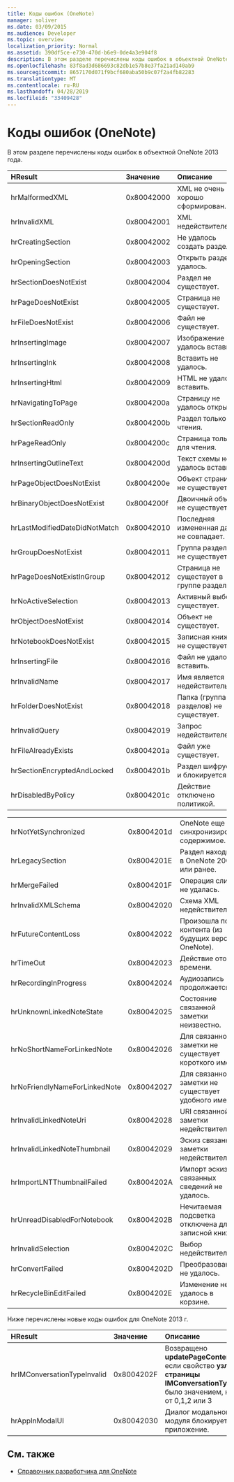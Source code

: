 ```yaml
---
title: Коды ошибок (OneNote)
manager: soliver
ms.date: 03/09/2015
ms.audience: Developer
ms.topic: overview
localization_priority: Normal
ms.assetid: 390df5ce-e730-470d-b6e9-0de4a3e904f8
description: В этом разделе перечислены коды ошибок в объектной OneNote 2013 года.
ms.openlocfilehash: 83f8ad3d686693c82db1e57b8e37fa21ad140ab9
ms.sourcegitcommit: 8657170d071f9bcf680aba50b9c07f2a4fb82283
ms.translationtype: MT
ms.contentlocale: ru-RU
ms.lasthandoff: 04/28/2019
ms.locfileid: "33409428"
---
```

# <a name="error-codes-onenote"></a>Коды ошибок (OneNote)

В этом разделе перечислены коды ошибок в объектной OneNote 2013 года.
  
|**HResult**|**Значение**|**Описание**|
|:-----|:-----|:-----|
|hrMalformedXML  <br/> |0x80042000  <br/> |XML не очень хорошо сформирован.  <br/> |
|hrInvalidXML  <br/> |0x80042001  <br/> |XML недействителен.  <br/> |
|hrCreatingSection  <br/> |0x80042002  <br/> |Не удалось создать раздел.  <br/> |
|hrOpeningSection  <br/> |0x80042003  <br/> |Открыть раздел не удалось.  <br/> |
|hrSectionDoesNotExist  <br/> |0x80042004  <br/> |Раздел не существует.  <br/> |
|hrPageDoesNotExist  <br/> |0x80042005  <br/> |Страница не существует.  <br/> |
|hrFileDoesNotExist  <br/> |0x80042006  <br/> |Файл не существует.  <br/> |
|hrInsertingImage  <br/> |0x80042007  <br/> |Изображение не удалось вставить.  <br/> |
|hrInsertingInk  <br/> |0x80042008  <br/> |Вставить не удалось.  <br/> |
|hrInsertingHtml  <br/> |0x80042009  <br/> |HTML не удалось вставить.  <br/> |
|hrNavigatingToPage  <br/> |0x8004200a  <br/> |Страницу не удалось открыть.  <br/> |
|hrSectionReadOnly  <br/> |0x8004200b  <br/> |Раздел только для чтения.  <br/> |
|hrPageReadOnly  <br/> |0x8004200c  <br/> |Страница только для чтения.  <br/> |
|hrInsertingOutlineText  <br/> |0x8004200d  <br/> |Текст схемы не удалось вставить.  <br/> |
|hrPageObjectDoesNotExist  <br/> |0x8004200e  <br/> |Объект страницы не существует.  <br/> |
|hrBinaryObjectDoesNotExist  <br/> |0x8004200f  <br/> |Двоичный объект не существует.  <br/> |
|hrLastModifiedDateDidNotMatch  <br/> |0x80042010  <br/> |Последняя измененная дата не совпадает.  <br/> |
|hrGroupDoesNotExist  <br/> |0x80042011  <br/> |Группа разделов не существует.  <br/> |
|hrPageDoesNotExistInGroup  <br/> |0x80042012  <br/> |Страница не существует в группе разделов.  <br/> |
|hrNoActiveSelection  <br/> |0x80042013  <br/> |Активный выбор не существует.  <br/> |
|hrObjectDoesNotExist  <br/> |0x80042014  <br/> |Объект не существует.  <br/> |
|hrNotebookDoesNotExist  <br/> |0x80042015  <br/> |Записная книжка не существует.  <br/> |
|hrInsertingFile  <br/> |0x80042016  <br/> |Файл не удалось вставить.  <br/> |
|hrInvalidName  <br/> |0x80042017  <br/> |Имя является недействительным.  <br/> |
|hrFolderDoesNotExist  <br/> |0x80042018  <br/> |Папка (группа разделов) не существует.  <br/> |
|hrInvalidQuery  <br/> |0x80042019  <br/> |Запрос недействителен.  <br/> |
|hrFileAlreadyExists  <br/> |0x8004201a  <br/> |Файл уже существует.  <br/> |
|hrSectionEncryptedAndLocked  <br/> |0x8004201b  <br/> |Раздел шифруется и блокируется.  <br/> |
|hrDisabledByPolicy  <br/> |0x8004201c  <br/> |Действие отключено политикой.  <br/> |
   
||||
|:-----|:-----|:-----|
|hrNotYetSynchronized  <br/> |0x8004201d  <br/> |OneNote еще не синхронизировано содержимое.  <br/> |
|hrLegacySection  <br/> |0x8004201E  <br/> |Раздел находится в OneNote 2007 г. или ранее.  <br/> |
|hrMergeFailed  <br/> |0x8004201F  <br/> |Операция слияния не удалась.  <br/> |
|hrInvalidXMLSchema  <br/> |0x80042020  <br/> |Схема XML недействительна.  <br/> |
|hrFutureContentLoss  <br/> |0x80042022  <br/> |Произошла потеря контента (из будущих версий OneNote).  <br/> |
|hrTimeOut  <br/> |0x80042023  <br/> |Действие ото времени.  <br/> |
|hrRecordingInProgress  <br/> |0x80042024  <br/> |Аудиозапись продолжается.  <br/> |
|hrUnknownLinkedNoteState  <br/> |0x80042025  <br/> |Состояние связанной заметки неизвестно.  <br/> |
|hrNoShortNameForLinkedNote  <br/> |0x80042026  <br/> |Для связанной заметки не существует короткого имени.  <br/> |
|hrNoFriendlyNameForLinkedNote  <br/> |0x80042027  <br/> |Для связанной заметки не существует удобного имени.  <br/> |
|hrInvalidLinkedNoteUri  <br/> |0x80042028  <br/> |URI связанной заметки недействительна.  <br/> |
|hrInvalidLinkedNoteThumbnail  <br/> |0x80042029  <br/> |Эскиз связанной заметки недействителен.  <br/> |
|hrImportLNTThumbnailFailed  <br/> |0x8004202A  <br/> |Импорт эскиза связанных сведений не удалось.  <br/> |
|hrUnreadDisabledForNotebook  <br/> |0x8004202B  <br/> |Нечитаемая подсветка отключена для записной книжки.  <br/> |
|hrInvalidSelection  <br/> |0x8004202C  <br/> |Выбор недействителен.  <br/> |
|hrConvertFailed  <br/> |0x8004202D  <br/> |Преобразование не удалось.  <br/> |
|hrRecycleBinEditFailed  <br/> |0x8004202E  <br/> |Изменение не удалось в корзине.  <br/> |
   
Ниже перечислены новые коды ошибок для OneNote 2013 г.
  
|**HResult**|**Значение**|**Описание**|
|:-----|:-----|:-----|
|hrIMConversationTypeInvalid  <br/> |0x8004202F  <br/> |Возвращено **updatePageContent,** если свойство **узла страницы IMConversationType** было значением, не от 0,1,2 или 3  <br/> |
|hrAppInModalUI  <br/> |0x80042030  <br/> |Диалог модального модуля блокирует приложение.  <br/> |
   
## <a name="see-also"></a>См. также

- [Справочник разработчика для OneNote](onenote-developer-reference.md)

